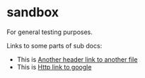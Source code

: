sandbox
=======

For general testing purposes.

Links to some parts of sub docs:
* This is [Another header link to another file](doc/testdoc.md#another-header)
* This is [Http link to google](http://www.google.fi)
